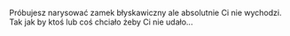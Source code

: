 Próbujesz narysować zamek błyskawiczny ale absolutnie Ci nie wychodzi. Tak jak 
by ktoś lub coś chciało żeby Ci nie udało...
